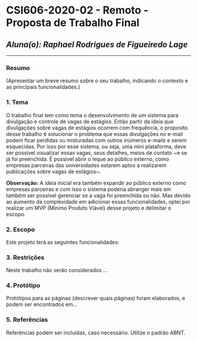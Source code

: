 # **CSI606-2020-02 - Remoto - Proposta de Trabalho Final**
## *Aluna(o): Raphael Rodrigues de Figueiredo Lage*

--------------

<!-- Descrever um resumo sobre o trabalho. -->

### Resumo

  (Apresentar um breve resumo sobre o seu trabalho, indicando o contexto e as principais funcionalidades.)

<!-- Apresentar o tema. -->
### 1. Tema

  O trabalho final tem como tema o desenvolvimento de um sistema para divulgação e controle de vagas de estágios. Então partir da ideia que divulgações sobre vagas de estágios ocorrem com frequência, o proposito desse trabalho é solucionar o problema que essas divulgações no e-mail podem ficar perdidas ou misturadas com outros inúmeros e-mails e serem esquecidas. Por isso por esse sistema, ou seja, uma mini plataforma, deve ser possível visualizar essas vagas, seus detalhes, meios de contato ~e se já foi preenchida. É possível abrir o leque ao público externo, como empresas parceiras das universidades estarem aptos a realizarem publicações sobre vagas de estágios~.

  **Observação:** A ideia inicial era também expandir ao público externo como empresas parceiras e com isso o sistema poderia abranger mais em também ser possível gerenciar se a vaga foi preenchida ou não. Mas devido ao aumento da complexidade em adicionar essas funcionalidades, optei por realizar um MVP (Mínimo Produto Viável) desse projeto e delimitar o escopo.

<!-- Descrever e limitar o escopo da aplicação. -->
### 2. Escopo

  Este projeto terá as seguintes funcionalidades:



<!-- Apresentar restrições de funcionalidades e de escopo. -->
### 3. Restrições

  Neste trabalho não serão considerados ...

<!-- Construir alguns protótipos para a aplicação, disponibilizá-los no Github e descrever o que foi considerado. //-->
### 4. Protótipo

  Protótipos para as páginas (descrever quais páginas) foram elaborados, e podem ser encontrados em...

### 5. Referências

  Referências podem ser incluídas, caso necessário. Utilize o padrão ABNT.
